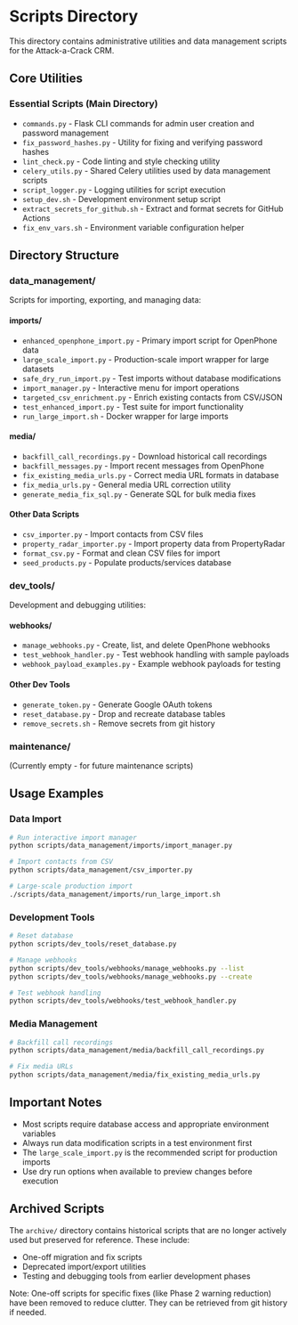 # Scripts Directory

This directory contains administrative utilities and data management scripts for the Attack-a-Crack CRM.

## Core Utilities

### Essential Scripts (Main Directory)
- `commands.py` - Flask CLI commands for admin user creation and password management
- `fix_password_hashes.py` - Utility for fixing and verifying password hashes
- `lint_check.py` - Code linting and style checking utility
- `celery_utils.py` - Shared Celery utilities used by data management scripts
- `script_logger.py` - Logging utilities for script execution
- `setup_dev.sh` - Development environment setup script
- `extract_secrets_for_github.sh` - Extract and format secrets for GitHub Actions
- `fix_env_vars.sh` - Environment variable configuration helper

## Directory Structure

### data_management/
Scripts for importing, exporting, and managing data:

#### imports/
- `enhanced_openphone_import.py` - Primary import script for OpenPhone data
- `large_scale_import.py` - Production-scale import wrapper for large datasets
- `safe_dry_run_import.py` - Test imports without database modifications
- `import_manager.py` - Interactive menu for import operations
- `targeted_csv_enrichment.py` - Enrich existing contacts from CSV/JSON
- `test_enhanced_import.py` - Test suite for import functionality
- `run_large_import.sh` - Docker wrapper for large imports

#### media/
- `backfill_call_recordings.py` - Download historical call recordings
- `backfill_messages.py` - Import recent messages from OpenPhone
- `fix_existing_media_urls.py` - Correct media URL formats in database
- `fix_media_urls.py` - General media URL correction utility
- `generate_media_fix_sql.py` - Generate SQL for bulk media fixes

#### Other Data Scripts
- `csv_importer.py` - Import contacts from CSV files
- `property_radar_importer.py` - Import property data from PropertyRadar
- `format_csv.py` - Format and clean CSV files for import
- `seed_products.py` - Populate products/services database

### dev_tools/
Development and debugging utilities:

#### webhooks/
- `manage_webhooks.py` - Create, list, and delete OpenPhone webhooks
- `test_webhook_handler.py` - Test webhook handling with sample payloads
- `webhook_payload_examples.py` - Example webhook payloads for testing

#### Other Dev Tools
- `generate_token.py` - Generate Google OAuth tokens
- `reset_database.py` - Drop and recreate database tables
- `remove_secrets.sh` - Remove secrets from git history

### maintenance/
(Currently empty - for future maintenance scripts)

## Usage Examples

### Data Import
```bash
# Run interactive import manager
python scripts/data_management/imports/import_manager.py

# Import contacts from CSV
python scripts/data_management/csv_importer.py

# Large-scale production import
./scripts/data_management/imports/run_large_import.sh
```

### Development Tools
```bash
# Reset database
python scripts/dev_tools/reset_database.py

# Manage webhooks
python scripts/dev_tools/webhooks/manage_webhooks.py --list
python scripts/dev_tools/webhooks/manage_webhooks.py --create

# Test webhook handling
python scripts/dev_tools/webhooks/test_webhook_handler.py
```

### Media Management
```bash
# Backfill call recordings
python scripts/data_management/media/backfill_call_recordings.py

# Fix media URLs
python scripts/data_management/media/fix_existing_media_urls.py
```

## Important Notes

- Most scripts require database access and appropriate environment variables
- Always run data modification scripts in a test environment first
- The `large_scale_import.py` is the recommended script for production imports
- Use dry run options when available to preview changes before execution

## Archived Scripts

The `archive/` directory contains historical scripts that are no longer actively used but preserved for reference. These include:
- One-off migration and fix scripts
- Deprecated import/export utilities
- Testing and debugging tools from earlier development phases

Note: One-off scripts for specific fixes (like Phase 2 warning reduction) have been removed to reduce clutter. They can be retrieved from git history if needed.